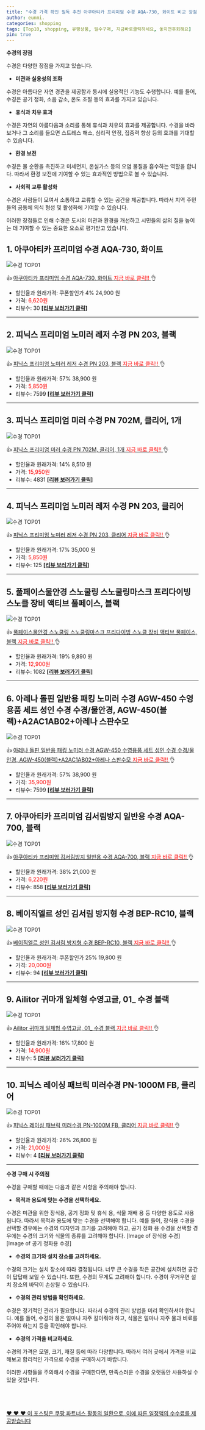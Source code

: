 ```yaml
---
title: "수경 가격 확인 필독 추천 아쿠아티카 프리미엄 수경 AQA-730, 화이트 비교 장점 구매가이드"
author: eunmi.
categories: shopping
tags: [Top10, shopping, 유행상품, 필수구매, 지금바로클릭하세요, 놓치면후회해요]
pin: true
---
```

**수경의 장점**

수경은 다양한 장점을 가지고 있습니다.

* **미관과 실용성의 조화**

수경은 아름다운 자연 경관을 제공함과 동시에 실용적인 기능도 수행합니다. 예를 들어, 수경은 공기 정화, 소음 감소, 온도 조절 등의 효과를 가지고 있습니다.

* **휴식과 치유 효과**

수경은 자연의 아름다움과 소리를 통해 휴식과 치유의 효과를 제공합니다. 수경을 바라보거나 그 소리를 들으면 스트레스 해소, 심리적 안정, 집중력 향상 등의 효과를 기대할 수 있습니다.

* **환경 보전**

수경은 물 순환을 촉진하고 미세먼지, 온실가스 등의 오염 물질을 흡수하는 역할을 합니다. 따라서 환경 보전에 기여할 수 있는 효과적인 방법으로 볼 수 있습니다.

* **사회적 교류 활성화**

수경은 사람들이 모여서 소통하고 교류할 수 있는 공간을 제공합니다. 따라서 지역 주민들의 공동체 의식 형성 및 활성화에 기여할 수 있습니다.

이러한 장점들로 인해 수경은 도시의 미관과 환경을 개선하고 시민들의 삶의 질을 높이는 데 기여할 수 있는 중요한 요소로 평가받고 있습니다.

   

## 1. 아쿠아티카 프리미엄 수경 AQA-730, 화이트

![수경 TOP01](https://thumbnail7.coupangcdn.com/thumbnails/remote/230x230ex/image/retail/images/2018/11/23/18/3/d60da7f2-0ff8-4a5c-a304-7cb21b20e0dd.jpg)


👍 [아쿠아티카 프리미엄 수경 AQA-730, 화이트 <font color=red> 지금 바로 클릭!! </font> ](https://link.coupang.com/re/AFFSDP?lptag=AF3617701&subid=GithubCoopas&pageKey=161273998&traceid=V0-153&itemId=463271038&vendorItemId=4152655692) 👌 


- 할인율과 원래가격: 쿠폰할인가 4%  24,900   원
- 가격: <span style='color:red'>6,620원</span>
- 리뷰수: 30  [**[리뷰 보러가기 클릭]**](https://link.coupang.com/re/AFFSDP?lptag=AF3617701&subid=GithubCoopas&pageKey=161273998&traceid=V0-153&itemId=463271038&vendorItemId=4152655692)

---


   

## 2. 피닉스 프리미엄 노미러 레저 수경 PN 203, 블랙

![수경 TOP01](https://thumbnail10.coupangcdn.com/thumbnails/remote/230x230ex/image/retail/images/97350347042576-0f19d09a-d0e2-4213-a143-3ad0c9fbbf37.jpg)


👍 [피닉스 프리미엄 노미러 레저 수경 PN 203, 블랙 <font color=red> 지금 바로 클릭!! </font> ](https://link.coupang.com/re/AFFSDP?lptag=AF3617701&subid=GithubCoopas&pageKey=27471776&traceid=V0-153&itemId=105730265&vendorItemId=3203260693) 👌 


- 할인율과 원래가격: 57%  38,900   원
- 가격: <span style='color:red'>5,850원</span>
- 리뷰수: 7599  [**[리뷰 보러가기 클릭]**](https://link.coupang.com/re/AFFSDP?lptag=AF3617701&subid=GithubCoopas&pageKey=27471776&traceid=V0-153&itemId=105730265&vendorItemId=3203260693)

---


   

## 3. 피닉스 프리미엄 미러 수경 PN 702M, 클리어, 1개

![수경 TOP01](https://thumbnail9.coupangcdn.com/thumbnails/remote/230x230ex/image/retail/images/112653564704422-620e4eea-a49f-458c-a61c-921d73282ecb.jpg)


👍 [피닉스 프리미엄 미러 수경 PN 702M, 클리어, 1개 <font color=red> 지금 바로 클릭!! </font> ](https://link.coupang.com/re/AFFSDP?lptag=AF3617701&subid=GithubCoopas&pageKey=27471710&traceid=V0-153&itemId=105730091&vendorItemId=3203260529) 👌 


- 할인율과 원래가격: 14%  8,510   원
- 가격: <span style='color:red'>15,950원</span>
- 리뷰수: 4831  [**[리뷰 보러가기 클릭]**](https://link.coupang.com/re/AFFSDP?lptag=AF3617701&subid=GithubCoopas&pageKey=27471710&traceid=V0-153&itemId=105730091&vendorItemId=3203260529)

---


   

## 4. 피닉스 프리미엄 노미러 레저 수경 PN 203, 클리어

![수경 TOP01](https://thumbnail10.coupangcdn.com/thumbnails/remote/230x230ex/image/retail/images/96089955228903-f559dc49-9604-4090-a09a-000836fe6909.jpg)


👍 [피닉스 프리미엄 노미러 레저 수경 PN 203, 클리어 <font color=red> 지금 바로 클릭!! </font> ](https://link.coupang.com/re/AFFSDP?lptag=AF3617701&subid=GithubCoopas&pageKey=27471776&traceid=V0-153&itemId=105730271&vendorItemId=3203260698) 👌 


- 할인율과 원래가격: 17%  35,000   원
- 가격: <span style='color:red'>5,850원</span>
- 리뷰수: 125  [**[리뷰 보러가기 클릭]**](https://link.coupang.com/re/AFFSDP?lptag=AF3617701&subid=GithubCoopas&pageKey=27471776&traceid=V0-153&itemId=105730271&vendorItemId=3203260698)

---


   

## 5. 풀페이스물안경 스노쿨링 스노쿨링마스크 프리다이빙 스노클 장비 액티브 풀페이스, 블랙

![수경 TOP01](https://thumbnail6.coupangcdn.com/thumbnails/remote/230x230ex/image/vendor_inventory/c64b/99ca102452a4fa8575b873dc8c2ff2c3882d2ec451b12bcf1e09580af42a.JPG)


👍 [풀페이스물안경 스노쿨링 스노쿨링마스크 프리다이빙 스노클 장비 액티브 풀페이스, 블랙 <font color=red> 지금 바로 클릭!! </font> ](https://link.coupang.com/re/AFFSDP?lptag=AF3617701&subid=GithubCoopas&pageKey=7439617156&traceid=V0-153&itemId=19342759467&vendorItemId=86509340487) 👌 


- 할인율과 원래가격: 19%  9,890   원
- 가격: <span style='color:red'>12,900원</span>
- 리뷰수: 1082  [**[리뷰 보러가기 클릭]**](https://link.coupang.com/re/AFFSDP?lptag=AF3617701&subid=GithubCoopas&pageKey=7439617156&traceid=V0-153&itemId=19342759467&vendorItemId=86509340487)

---


   

## 6. 아레나 돌핀 일반용 패킹 노미러 수경 AGW-450 수영용품 세트 성인 수경 수경/물안경, AGW-450(블랙)+A2AC1AB02+아레나 스판수모

![수경 TOP01](https://thumbnail8.coupangcdn.com/thumbnails/remote/230x230ex/image/vendor_inventory/a5ab/77206b8185badd6d3eb696981616ce58a8735bac0b0a45df5552a533cdaa.jpg)


👍 [아레나 돌핀 일반용 패킹 노미러 수경 AGW-450 수영용품 세트 성인 수경 수경/물안경, AGW-450(블랙)+A2AC1AB02+아레나 스판수모 <font color=red> 지금 바로 클릭!! </font> ](https://link.coupang.com/re/AFFSDP?lptag=AF3617701&subid=GithubCoopas&pageKey=7662415821&traceid=V0-153&itemId=20417595740&vendorItemId=5587578944) 👌 


- 할인율과 원래가격: 57%  38,900   원
- 가격: <span style='color:red'>35,900원</span>
- 리뷰수: 7599  [**[리뷰 보러가기 클릭]**](https://link.coupang.com/re/AFFSDP?lptag=AF3617701&subid=GithubCoopas&pageKey=7662415821&traceid=V0-153&itemId=20417595740&vendorItemId=5587578944)

---


   

## 7. 아쿠아티카 프리미엄 김서림방지 일반용 수경 AQA-700, 블랙

![수경 TOP01](https://thumbnail8.coupangcdn.com/thumbnails/remote/230x230ex/image/retail/images/4280229719004234-2e00bd4e-ad3b-4a0c-ad00-e8954f14db28.png)


👍 [아쿠아티카 프리미엄 김서림방지 일반용 수경 AQA-700, 블랙 <font color=red> 지금 바로 클릭!! </font> ](https://link.coupang.com/re/AFFSDP?lptag=AF3617701&subid=GithubCoopas&pageKey=158928246&traceid=V0-153&itemId=456637632&vendorItemId=4132729174) 👌 


- 할인율과 원래가격: 38%  21,000   원
- 가격: <span style='color:red'>6,220원</span>
- 리뷰수: 858  [**[리뷰 보러가기 클릭]**](https://link.coupang.com/re/AFFSDP?lptag=AF3617701&subid=GithubCoopas&pageKey=158928246&traceid=V0-153&itemId=456637632&vendorItemId=4132729174)

---


   

## 8. 베이직엘르 성인 김서림 방지형 수경 BEP-RC10, 블랙

![수경 TOP01](https://thumbnail6.coupangcdn.com/thumbnails/remote/230x230ex/image/retail/images/2018/08/27/13/4/004d468a-98d0-4991-ad7e-2bca90246e46.jpg)


👍 [베이직엘르 성인 김서림 방지형 수경 BEP-RC10, 블랙 <font color=red> 지금 바로 클릭!! </font> ](https://link.coupang.com/re/AFFSDP?lptag=AF3617701&subid=GithubCoopas&pageKey=127318976&traceid=V0-153&itemId=375391290&vendorItemId=3909688853) 👌 


- 할인율과 원래가격: 쿠폰할인가 25%  19,800   원
- 가격: <span style='color:red'>20,000원</span>
- 리뷰수: 94  [**[리뷰 보러가기 클릭]**](https://link.coupang.com/re/AFFSDP?lptag=AF3617701&subid=GithubCoopas&pageKey=127318976&traceid=V0-153&itemId=375391290&vendorItemId=3909688853)

---


   

## 9. Ailitor 귀마개 일체형 수영고글, 01_ 수경 블랙

![수경 TOP01](https://thumbnail7.coupangcdn.com/thumbnails/remote/230x230ex/image/vendor_inventory/5f09/b5f5178eefefcbab06b824e59906c48880a4fbe92cb6bb1bf6554035d63d.jpg)


👍 [Ailitor 귀마개 일체형 수영고글, 01_ 수경 블랙 <font color=red> 지금 바로 클릭!! </font> ](https://link.coupang.com/re/AFFSDP?lptag=AF3617701&subid=GithubCoopas&pageKey=7313090830&traceid=V0-153&itemId=18739389061&vendorItemId=85871673302) 👌 


- 할인율과 원래가격: 16%  17,800   원
- 가격: <span style='color:red'>14,900원</span>
- 리뷰수: 5  [**[리뷰 보러가기 클릭]**](https://link.coupang.com/re/AFFSDP?lptag=AF3617701&subid=GithubCoopas&pageKey=7313090830&traceid=V0-153&itemId=18739389061&vendorItemId=85871673302)

---


   

## 10. 피닉스 레이싱 패브릭 미러수경 PN-1000M FB, 클리어

![수경 TOP01](https://thumbnail9.coupangcdn.com/thumbnails/remote/230x230ex/image/retail/images/113363990555126-0432f390-de96-48cc-82f9-14e86bba6482.jpg)


👍 [피닉스 레이싱 패브릭 미러수경 PN-1000M FB, 클리어 <font color=red> 지금 바로 클릭!! </font> ](https://link.coupang.com/re/AFFSDP?lptag=AF3617701&subid=GithubCoopas&pageKey=298206890&traceid=V0-153&itemId=939069420&vendorItemId=5324118975) 👌 


- 할인율과 원래가격: 26%  26,800   원
- 가격: <span style='color:red'>21,000원</span>
- 리뷰수: 4  [**[리뷰 보러가기 클릭]**](https://link.coupang.com/re/AFFSDP?lptag=AF3617701&subid=GithubCoopas&pageKey=298206890&traceid=V0-153&itemId=939069420&vendorItemId=5324118975)

---
**수경 구매 시 주의점**

수경을 구매할 때에는 다음과 같은 사항을 주의해야 합니다.

* **목적과 용도에 맞는 수경을 선택하세요.**

수경은 미관을 위한 장식용, 공기 정화 및 휴식 용, 식물 재배 용 등 다양한 용도로 사용됩니다. 따라서 목적과 용도에 맞는 수경을 선택해야 합니다. 예를 들어, 장식용 수경을 선택할 경우에는 수경의 디자인과 크기를 고려해야 하고, 공기 정화 용 수경을 선택할 경우에는 수경의 크기와 식물의 종류를 고려해야 합니다.
[Image of 장식용 수경]
[Image of 공기 정화용 수경]

* **수경의 크기와 설치 장소를 고려하세요.**

수경의 크기는 설치 장소에 따라 결정됩니다. 너무 큰 수경을 작은 공간에 설치하면 공간이 답답해 보일 수 있습니다. 또한, 수경의 무게도 고려해야 합니다. 수경이 무거우면 설치 장소의 바닥이 손상될 수 있습니다.

* **수경의 관리 방법을 확인하세요.**

수경은 정기적인 관리가 필요합니다. 따라서 수경의 관리 방법을 미리 확인하셔야 합니다. 예를 들어, 수경의 물은 얼마나 자주 갈아줘야 하고, 식물은 얼마나 자주 물과 비료를 주어야 하는지 등을 확인해야 합니다.

* **수경의 가격을 비교하세요.**

수경의 가격은 모델, 크기, 재질 등에 따라 다양합니다. 따라서 여러 곳에서 가격을 비교해보고 합리적인 가격으로 수경을 구매하시기 바랍니다.

이러한 사항들을 주의해서 수경을 구매한다면, 만족스러운 수경을 오랫동안 사용하실 수 있을 것입니다.<br><br><br><br><br> [ ❤ ❤ ❤ 이 포스팅은 쿠팡 파트너스 활동의 일환으로, 이에 따른 일정액의 수수료를 제공받습니다](https://link.coupang.com/a/bcEFyh)